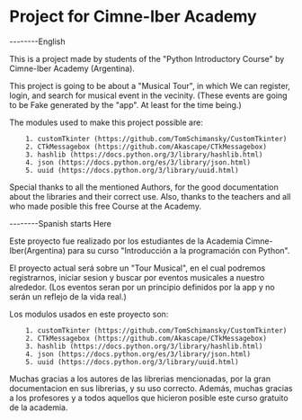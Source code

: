# Project for Cimne-Iber Academy

--------English

This is a project made by students of the "Python Introductory Course" by Cimne-Iber Academy (Argentina).

This project is going to be about a "Musical Tour", in which We can register, login, and search for musical event in the vecinity. (These events
are going to be Fake generated by the "app". At least for the time being.)

The modules used to make this project possible are:

        1. customTkinter (https://github.com/TomSchimansky/CustomTkinter)
        2. CTkMessagebox (https://github.com/Akascape/CTkMessagebox)
        3. hashlib (https://docs.python.org/3/library/hashlib.html)
        4. json (https://docs.python.org/es/3/library/json.html)
        5. uuid (https://docs.python.org/3/library/uuid.html)

Special thanks to all the mentioned Authors, for the good documentation about the libraries and their correct use. Also, thanks to the
teachers and all who made posible this free Course at the Academy.

--------Spanish starts Here

Este proyecto fue realizado por los estudiantes de la Academia Cimne-Iber(Argentina) para su curso "Introducción a la programación con Python".

El proyecto actual será sobre un "Tour Musical", en el cual podremos registrarnos, iniciar sesion y buscar por eventos musicales a nuestro alrededor. (Los eventos seran por un principio definidos por la app y no serán un reflejo de la vida real.)


Los modulos usados en este proyecto son:

        1. customTkinter (https://github.com/TomSchimansky/CustomTkinter)
        2. CTkMessagebox (https://github.com/Akascape/CTkMessagebox)
        3. hashlib (https://docs.python.org/3/library/hashlib.html)
        4. json (https://docs.python.org/es/3/library/json.html)
        5. uuid (https://docs.python.org/3/library/uuid.html)

Muchas gracias a los autores de las librerias mencionadas, por la gran documentacion en sus librerias, y su uso correcto. Además, muchas gracias a los profesores y a todos aquellos que hicieron posible este curso gratuito de la academia.

